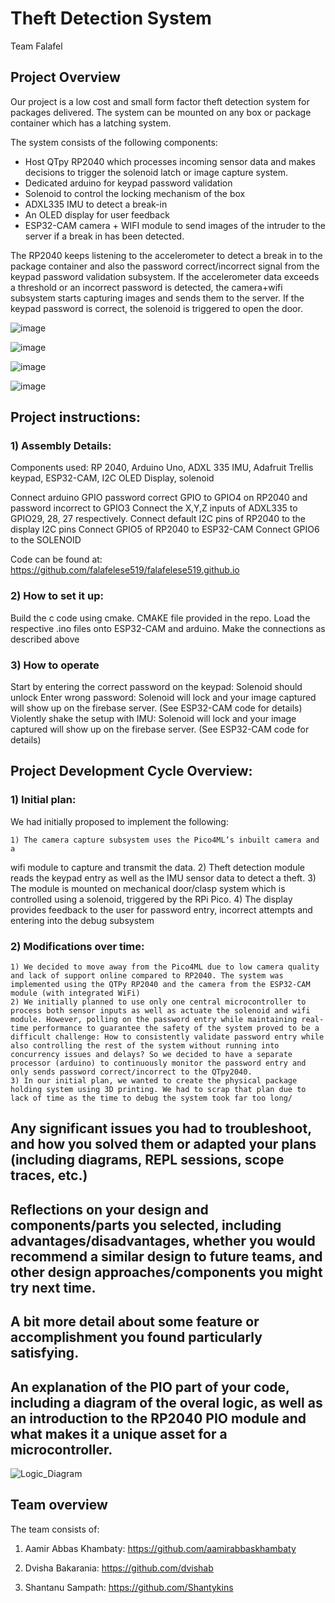 # Theft Detection System
 Team Falafel


## Project Overview

Our project is a low cost and small form factor theft detection system for packages delivered. The system can be mounted on any box or package container which has a latching system. 

The system consists of the following components:

- Host QTpy RP2040 which processes incoming sensor data and makes decisions to trigger the solenoid latch or image capture system. 
- Dedicated arduino for keypad password validation
- Solenoid to control the locking mechanism of the box
- ADXL335 IMU to detect a break-in 
- An OLED display for user feedback
- ESP32-CAM camera + WIFI module to send images of the intruder to the server if a break in has been detected.

The RP2040 keeps listening to the accelerometer to detect a break in to the package container and also the password correct/incorrect signal from the keypad password validation subsystem. If the accelerometer data exceeds a threshold or an incorrect password is detected, the camera+wifi subsystem starts capturing images and sends them to the server. If the keypad password is correct, the solenoid is triggered to open the door. 

![image](https://user-images.githubusercontent.com/40466274/210109301-71390730-7c5d-46b5-9818-eed1f7f908ed.png)

![image](https://user-images.githubusercontent.com/40466274/210109313-9160eefe-7971-4d36-b67d-becb070d2b8b.png)

![image](https://user-images.githubusercontent.com/40466274/210109326-b260bde0-934f-436a-a3fd-05535aa4e876.png)

![image](https://user-images.githubusercontent.com/40466274/210109347-f1b767eb-6d4a-4852-a580-e9e526ce380c.png)



## Project instructions:

### 1) Assembly Details: 
Components used: RP 2040, Arduino Uno, ADXL 335 IMU, Adafruit Trellis keypad, ESP32-CAM, I2C OLED Display, solenoid

Connect arduino GPIO password correct GPIO to GPIO4 on RP2040 and password incorrect to GPIO3
Connect the X,Y,Z inputs of ADXL335 to GPIO29, 28, 27 respectively.
Connect default I2C pins of RP2040 to the display I2C pins
Connect GPIO5 of RP2040 to ESP32-CAM
Connect GPIO6 to the SOLENOID

Code can be found at: https://github.com/falafelese519/falafelese519.github.io

### 2) How to set it up: 

Build the c code using cmake. CMAKE file provided in the repo. 
Load the respective .ino files onto ESP32-CAM and arduino. 
Make the connections as described above

### 3) How to operate
Start by entering the correct password on the keypad: Solenoid should unlock
Enter wrong password: Solenoid will lock and your image captured will show up on the firebase server. (See ESP32-CAM code for details)
Violently shake the setup with IMU: Solenoid will lock and your image captured will show up on the firebase server. (See ESP32-CAM code for details)

    

## Project Development Cycle Overview:

### 1) Initial plan: 
We had initially proposed to implement the following:

    1) The camera capture subsystem uses the Pico4ML’s inbuilt camera and a
wifi module to capture and transmit the data.
    2) Theft detection module reads the keypad entry as well as the IMU
sensor data to detect a theft.
    3) The module is mounted on mechanical door/clasp system which is
controlled using a solenoid, triggered by the RPi Pico.
    4) The display provides feedback to the user for password entry, incorrect
attempts and entering into the debug subsystem

### 2) Modifications over time:

    1) We decided to move away from the Pico4ML due to low camera quality and lack of support online compared to RP2040. The system was implemented using the QTPy RP2040 and the camera from the ESP32-CAM module (with integrated WiFi)
    2) We initially planned to use only one central microcontroller to process both sensor inputs as well as actuate the solenoid and wifi module. However, polling on the password entry while maintaining real-time performance to guarantee the safety of the system proved to be a difficult challenge: How to consistently validate password entry while also controlling the rest of the system without running into concurrency issues and delays? So we decided to have a separate processor (arduino) to continuously monitor the password entry and only sends password correct/incorrect to the QTpy2040.
    3) In our initial plan, we wanted to create the physical package holding system using 3D printing. We had to scrap that plan due to lack of time as the time to debug the system took far too long/

    
## Any significant issues you had to troubleshoot, and how you solved them or adapted your plans (including diagrams, REPL sessions, scope traces, etc.)

## Reflections on your design and components/parts you selected, including advantages/disadvantages, whether you would recommend a similar design to future teams, and other design approaches/components you might try next time.

## A bit more detail about some feature or accomplishment you found particularly satisfying.



## An explanation of the PIO part of your code, including a diagram of the overal logic, as well as an introduction to the RP2040 PIO module and what makes it a unique asset for a microcontroller.

 ![Logic_Diagram](https://user-images.githubusercontent.com/114099174/210114120-620617d4-3023-4b1f-84d8-54e722d68671.png)


 
## Team overview
The team consists of:

1) Aamir Abbas Khambaty:
https://github.com/aamirabbaskhambaty

2) Dvisha Bakarania:
https://github.com/dvishab

3) Shantanu Sampath:
https://github.com/Shantykins

